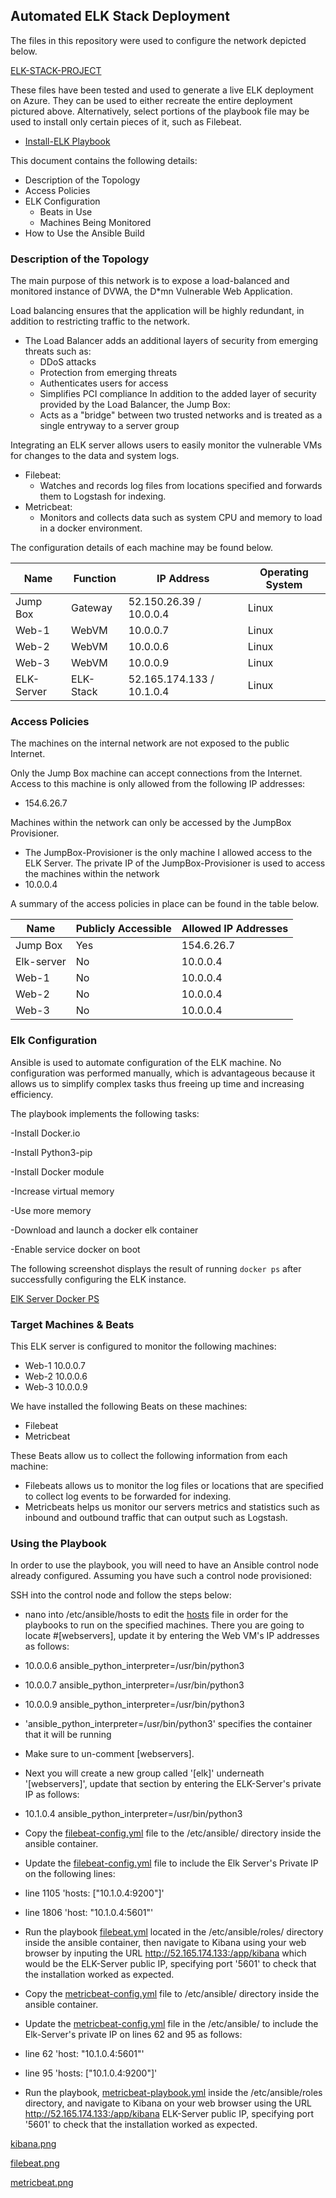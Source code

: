 ## Automated ELK Stack Deployment

The files in this repository were used to configure the network depicted below.

[ELK-STACK-PROJECT](https://github.com/jvicious126/Elk-Stack-/blob/fa48380fcd283f5852e5e17531acb8569f39d781/Images/ELK-STACK-PROJECT.drawio.png)

These files have been tested and used to generate a live ELK deployment on Azure. They can be used to either recreate the entire deployment pictured above. Alternatively, select portions of the playbook file may be used to install only certain pieces of it, such as Filebeat.

  - [Install-ELK Playbook](https://github.com/jvicious126/Elk-Stack/blob/a70b388802344eb585b5054ae3b9e15065c177e2/Ansible/install-elk.yml)

This document contains the following details:
- Description of the Topology
- Access Policies
- ELK Configuration
  - Beats in Use
  - Machines Being Monitored
- How to Use the Ansible Build


### Description of the Topology

The main purpose of this network is to expose a load-balanced and monitored instance of DVWA, the D*mn Vulnerable Web Application.

Load balancing ensures that the application will be highly redundant, in addition to restricting traffic to the network.

- The Load Balancer adds an additional layers of security from emerging threats such as: 
  - DDoS attacks
  - Protection from emerging threats
  - Authenticates users for access 
  - Simplifies PCI compliance 
In addition to the added layer of security provided by the Load Balancer, the Jump Box: 
  - Acts as a "bridge" between two trusted networks and is treated as a single entryway to a server group

Integrating an ELK server allows users to easily monitor the vulnerable VMs for changes to the data and system logs.
- Filebeat: 
  - Watches and records log files from locations specified and forwards them to Logstash for indexing.
- Metricbeat: 
  - Monitors and collects data such as system CPU and memory to load in a docker environment.

The configuration details of each machine may be found below.

| Name      | Function | IP Address                | Operating System |
|-----------|----------|---------------------------|------------------|
| Jump Box  | Gateway  | 52.150.26.39 / 10.0.0.4   | Linux            |
| Web-1     | WebVM    | 10.0.0.7                  | Linux            |
| Web-2     | WebVM    | 10.0.0.6                  | Linux            |
| Web-3     | WebVM    | 10.0.0.9                  | Linux            |
| ELK-Server| ELK-Stack| 52.165.174.133 / 10.1.0.4 | Linux            |

### Access Policies

The machines on the internal network are not exposed to the public Internet. 

Only the Jump Box machine can accept connections from the Internet. Access to this machine is only allowed from the following IP addresses:
- 154.6.26.7

Machines within the network can only be accessed by the JumpBox Provisioner.
- The JumpBox-Provisioner is the only machine I allowed access to the ELK Server. The private IP of the JumpBox-Provisioner is used to access the machines within the network
- 10.0.0.4

A summary of the access policies in place can be found in the table below.

| Name      | Publicly Accessible | Allowed IP Addresses |
|-----------|---------------------|----------------------|
| Jump Box  | Yes                 | 154.6.26.7           |
| Elk-server| No                  | 10.0.0.4             |
| Web-1     | No                  | 10.0.0.4             |
| Web-2     | No                  | 10.0.0.4             |
| Web-3     | No                  | 10.0.0.4             |

### Elk Configuration

Ansible is used to automate configuration of the ELK machine. No configuration was performed manually, which is advantageous because it allows us to simplify complex tasks thus freeing up time and increasing efficiency.


The playbook implements the following tasks:

-Install Docker.io

-Install Python3-pip

-Install Docker module

-Increase virtual memory

-Use more memory

-Download and launch a docker elk container

-Enable service docker on boot


The following screenshot displays the result of running `docker ps` after successfully configuring the ELK instance.

[ElK Server Docker PS](https://github.com/jvicious126/Elk-Stack/blob/806db5647e93235330db334704a0fcf6d97c51ef/Images/ElK-Server-Docker-PS.png)

### Target Machines & Beats
This ELK server is configured to monitor the following machines:
- Web-1 10.0.0.7
- Web-2 10.0.0.6
- Web-3 10.0.0.9

We have installed the following Beats on these machines:
- Filebeat
- Metricbeat

These Beats allow us to collect the following information from each machine:
- Filebeats allows us to monitor the log files or locations that are specified to collect log events to be forwarded for indexing.
- Metricbeats helps us monitor our servers metrics and statistics such as inbound and outbound traffic that can output such as Logstash.

### Using the Playbook
In order to use the playbook, you will need to have an Ansible control node already configured. Assuming you have such a control node provisioned: 

SSH into the control node and follow the steps below:

- nano into /etc/ansible/hosts to edit the [hosts](https://github.com/jvicious126/Elk-Stack/blob/bde2b8c4c3b261cf118012c61a03f606225a71fe/Ansible/hosts.yml) file in order for the playbooks to run on the specified machines. There you are going to locate #[webservers], update it by entering the Web VM's IP addresses as follows: 
- 10.0.0.6 ansible_python_interpreter=/usr/bin/python3
- 10.0.0.7 ansible_python_interpreter=/usr/bin/python3
- 10.0.0.9 ansible_python_interpreter=/usr/bin/python3 
- 'ansible_python_interpreter=/usr/bin/python3' specifies the container that it will be running
- Make sure to un-comment [webservers]. 

- Next you will create a new group called '[elk]' underneath '[webservers]', update that section by entering the ELK-Server's private IP as follows: 
- 10.1.0.4 ansible_python_interpreter=/usr/bin/python3
  
- Copy the [filebeat-config.yml](https://github.com/jvicious126/Elk-Stack/blob/4d0a4d312cedac783eb65a7a00166e4be088ddd7/Linux/filebeat-config.yml) file to the /etc/ansible/ directory inside the ansible container.

- Update the [filebeat-config.yml](https://github.com/jvicious126/Elk-Stack/blob/4d0a4d312cedac783eb65a7a00166e4be088ddd7/Linux/filebeat-config.yml) file to include the Elk Server's Private IP on the following lines:
- line 1105 'hosts: ["10.1.0.4:9200"]' 
- line 1806 'host: "10.1.0.4:5601"'

- Run the playbook [filebeat.yml](https://github.com/jvicious126/Elk-Stack/blob/717a4758e79d1f5983b7856df83b9ea4c6e87d87/Ansible/filebeat.yml) located in the /etc/ansible/roles/ directory inside the ansible container, then navigate to Kibana using your web browser by inputing the URL http://52.165.174.133:/app/kibana which would be the ELK-Server public IP, specifying port '5601' to check that the installation worked as expected.


- Copy the [metricbeat-config.yml](https://github.com/jvicious126/Elk-Stack/blob/bfff4eccec3f2c8de9efe3c9ea5a8ed8236ff7ee/Linux/metricbeat-config.yml) file to /etc/ansible/ directory inside the ansible container.

- Update the [metricbeat-config.yml](https://github.com/jvicious126/Elk-Stack/blob/bfff4eccec3f2c8de9efe3c9ea5a8ed8236ff7ee/Linux/metricbeat-config.yml) file in the /etc/ansible/ to include the Elk-Server's private IP on lines 62 and 95 as follows:
- line 62 'host: "10.1.0.4:5601"'
- line 95 'hosts: ["10.1.0.4:9200"]'

- Run the playbook, [metricbeat-playbook.yml](https://github.com/jvicious126/Elk-Stack/blob/bfff4eccec3f2c8de9efe3c9ea5a8ed8236ff7ee/Ansible/metricbeat-playbook.yml) inside the /etc/ansible/roles directory, and navigate to Kibana on your web browser using the URL http://52.165.174.133:/app/kibana ELK-Server public IP, specifying port '5601' to check that the installation worked as expected.

[kibana.png](https://github.com/jvicious126/Elk-Stack/blob/cb3d830abfccebe4c3796415fb494425ccae6b56/Images/Kibana.png)

[filebeat.png](https://github.com/jvicious126/Elk-Stack/blob/aabd29369f4711e06c771261f8adcb71835ef6e8/Images/filebeat.png)

[metricbeat.png](https://github.com/jvicious126/Elk-Stack/blob/5dcf97f0783f98b5b03b39474fe6fede9e963e86/Images/metricbeat%20.png)












